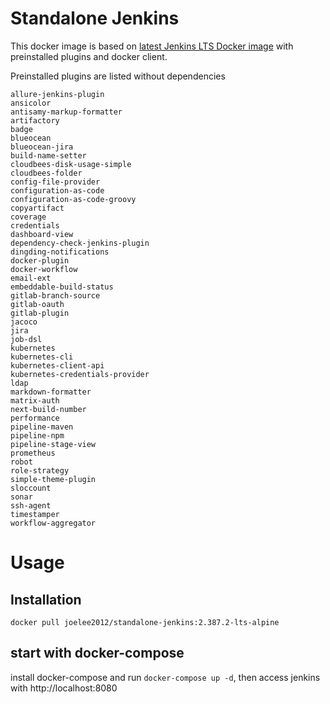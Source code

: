 # Standalone Jenkins
This docker image is based on [latest Jenkins LTS Docker image](https://www.jenkins.io/changelog-stable/) with preinstalled plugins and docker client.


Preinstalled plugins are listed without dependencies
```
allure-jenkins-plugin
ansicolor
antisamy-markup-formatter
artifactory
badge
blueocean
blueocean-jira
build-name-setter
cloudbees-disk-usage-simple
cloudbees-folder
config-file-provider
configuration-as-code
configuration-as-code-groovy
copyartifact
coverage
credentials
dashboard-view
dependency-check-jenkins-plugin
dingding-notifications
docker-plugin
docker-workflow
email-ext
embeddable-build-status
gitlab-branch-source
gitlab-oauth
gitlab-plugin
jacoco
jira
job-dsl
kubernetes
kubernetes-cli
kubernetes-client-api
kubernetes-credentials-provider
ldap
markdown-formatter
matrix-auth
next-build-number
performance
pipeline-maven
pipeline-npm
pipeline-stage-view
prometheus
robot
role-strategy
simple-theme-plugin
sloccount
sonar
ssh-agent
timestamper
workflow-aggregator
```

# Usage
## Installation
```
docker pull joelee2012/standalone-jenkins:2.387.2-lts-alpine
```
## start with docker-compose
install docker-compose and run `docker-compose up -d`, then access jenkins with http://localhost:8080
